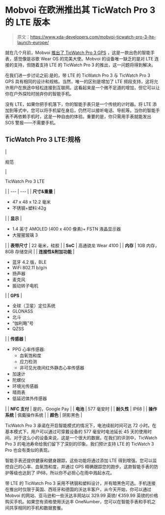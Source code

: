 # Mobvoi 在欧洲推出其 TicWatch Pro 3 的 LTE 版本

> 原文：<https://www.xda-developers.com/mobvoi-ticwatch-pro-3-lte-launch-europe/>

就在几个月前，Mobvoi [推出了 TicWatch Pro 3 GPS](https://www.xda-developers.com/mobvoi-ticwatch-pro-3-smartwatch-google-wear-os-qualcomm-snapdragon-wear-4100-launch/) ，这是一款出色的智能手表，感觉像是谷歌 Wear OS 的完美大使。Mobvoi 的设备唯一缺乏的是对 LTE 连接的支持，但随着支持 LTE 的 TicWatch Pro 3 的推出，这一问题将得到解决。

在我们进一步讨论之前:是的，带 LTE 的 TicWatch Pro 3 与 TicWatch Pro 3 GPS 具有相同的设计和规格。当然，唯一的区别是增加了 LTE 频段支持，这将允许用户在旅途中轻松连接到互联网。这看起来是一个微不足道的增加，但它可以让你在户外探险时抛弃你的智能手机。

没有 LTE，如果你把手机落下，你的智能手表只是一个传统的计时器。将 LTE 添加到等式中，您可以将手机留在身后，仍然可以接听电话、导航等。当你的智能手表不再依赖手机时，这是一种自由的体验。重要的是，你只需用手表就能发出 SOS 警报——不需要手机。

## TicWatch Pro 3 LTE:规格

| 

规范

 | 

TicWatch Pro 3 LTE

 |
| --- | --- |
| **尺寸&重量** | 

*   47 x 48 x 12.2 毫米
*   不锈钢+塑料:42g

 |
| **显示** | 

*   1.4 英寸 AMOLED (400 x 400 像素)+ FSTN 液晶显示器
*   大猩猩玻璃 3

 |
| **表带尺寸** | 22 毫米，硅胶 |
| **SoC** | 高通骁龙 Wear 4100 |
| **内存** | 1GB 内存，8GB 存储空间 |
| **连接性&附加功能** | 

*   蓝牙 4.2 版，BLE
*   WiFi 802.11 b/g/n
*   扬声器
*   麦克风
*   振动转子电机

 |
| **GPS** | 

*   全球（卫星）定位系统
*   GLONASS
*   北斗
*   “伽利略”号
*   QZSS

 |
| **传感器** | 

*   PPG 心率传感器:
    *   血氧饱和度
    *   应力检测
    *   非可见光夜间红外静态心率传感器
*   加速计
*   陀螺仪
*   环境光传感器
*   晴雨表
*   低延迟体外传感器

 |
| **NFC 支付** | 是的，Google Pay |
| **电池** | 577 毫安时 |
| **耐久性** | IP68 |
| **操作系统** | 佩戴操作系统 |
| **颜色** | 阴影黑色 |

TicWatch Pro 3 承诺在开启智能模式的情况下，电池续航时间可达 72 小时。在基本模式下，用户可以通过可穿戴设备的 577 毫安时电池延长 45 天的使用时间。对于这么小的设备来说，这是一个很大的数据，在我们的评测中，TicWatch Pro 3 的电池寿命给我们留下了深刻的印象。我们预计支持 LTE 的 TicWatch 3 Pro 也会有类似的表现。

智能手表还提供健康和健身跟踪，这些功能将通过添加 LTE 得到增强。您可以监控自己的心率、血氧饱和度，并通过 GPS 精确跟踪您的跑步。这款智能手表的防护等级也达到了 IP68，所以你不必担心在雨中溅起水花。

带 LTE 的 TicWatch Pro 3 采用不锈钢和塑料设计，并有暗黑色可选。手机连接在推出时仅限于英国、西班牙和德国的沃达丰客户，从今天开始，你可以通过 Mobvoi 的网站、亚马逊和一些沃达丰网站以 329.99 英镑/ €359.99 英镑的价格购买手机。如果您有资格使用沃达丰 OneNumber，您可以在智能手表和手机之间共享相同的手机和数据套餐。